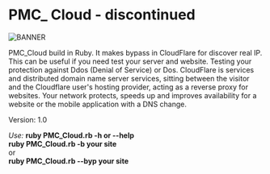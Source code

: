 # PMC_ Cloud - discontinued 

![BANNER](https://i.ibb.co/nbkx056/IMG-20231015-135447.jpg)

PMC_Cloud build in Ruby. It makes bypass in CloudFlare for discover real IP.
This can be useful if you need test your server and website. Testing your protection against Ddos (Denial of Service) or Dos.
CloudFlare is services and distributed domain name server services, sitting between the visitor and the Cloudflare user's hosting provider, acting as a reverse proxy for websites. 
Your network protects, speeds up and improves availability for a website or the mobile application with a DNS change. 

Version: 1.0

<em>Use:</em>
<strong>ruby PMC_Cloud.rb -h or --help </strong><br />
<strong>ruby PMC_Cloud.rb -b your site </strong> <br />
or<br />
<strong>ruby PMC_Cloud.rb --byp your site </strong><br />
